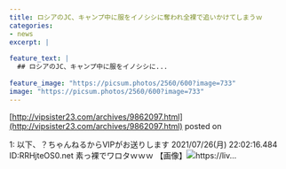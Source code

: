 ```yaml
---
title: ロシアのJC、キャンプ中に服をイノシシに奪われ全裸で追いかけてしまうｗ
categories:
- news
excerpt: |
  
feature_text: |
  ## ロシアのJC、キャンプ中に服をイノシシに...
  
feature_image: "https://picsum.photos/2560/600?image=733"
image: "https://picsum.photos/2560/600?image=733"
---
```


[http://vipsister23.com/archives/9862097.html](http://vipsister23.com/archives/9862097.html)
posted on 

<!--more-->

1: 以下、？ちゃんねるからVIPがお送りします 2021/07/26(月) 22:02:16.484 ID:RRHjteOS0.net 素っ裸でワロタｗｗｗ 【画像】![](https://livedoor.blogimg.jp/vipsister23/imgs/b/7/b758ce71.jpghttps://livedoor.blogimg.jp/vipsister23/imgs/b/2/b22350e8.jpg)https://liv...
